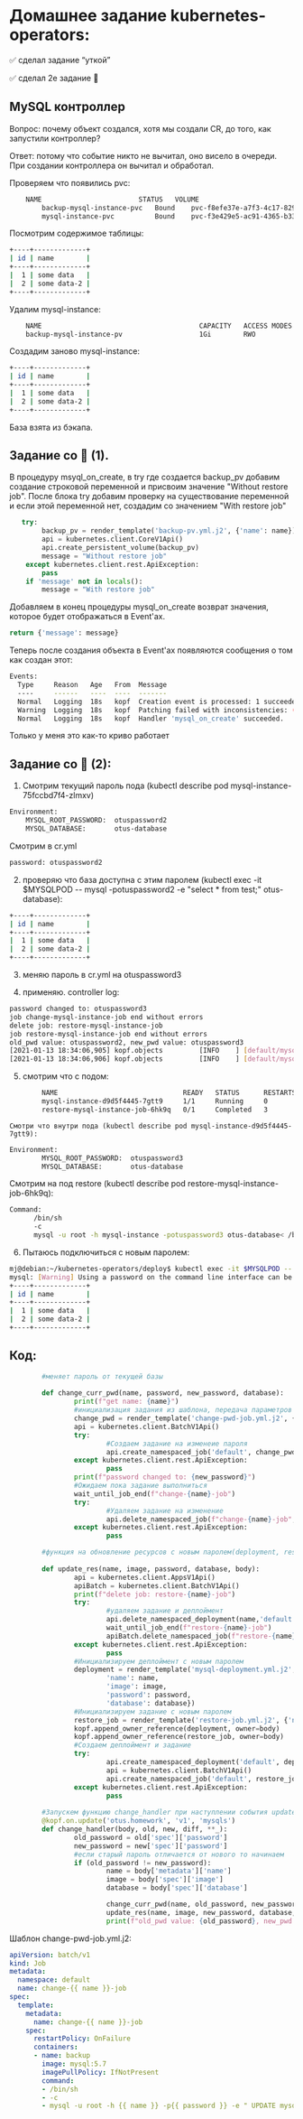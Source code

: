 # Домашнее задание kubernetes-operators:
:white_check_mark: сделал задание  “уткой”

:white_check_mark: сделал 2е задание 🌟

## MySQL контроллер
Вопрос: почему объект создался, хотя мы создали CR, до того, как запустили контроллер?

Ответ: потому что событие никто не вычитал, оно висело в очереди. При создании контроллера он вычитал и обработал.

Проверяем что появились pvc:
```bash
	NAME                        STATUS   VOLUME                                     CAPACITY   ACCESS MODES   STORAGECLASS   AGE
		backup-mysql-instance-pvc   Bound    pvc-f8efe37e-a7f3-4c17-8299-a57d9269af77   1Gi        RWO            standard       143m
		mysql-instance-pvc          Bound    pvc-f3e429e5-ac91-4365-b334-8f7bd49619bf   1Gi        RWO            standard       102m
```		
	
Посмотрим содержимое таблицы:
```bash
+----+-------------+
| id | name        |
+----+-------------+
|  1 | some data   |
|  2 | some data-2 |
+----+-------------+
```

Удалим mysql-instance:
```bash
	NAME                                       CAPACITY   ACCESS MODES   RECLAIM POLICY   STATUS      CLAIM                               STORAGECLASS   REASON   AGE
	backup-mysql-instance-pv                   1Gi        RWO            Retain           Available                                                               154m
```

Создадим заново mysql-instance:
```bash
+----+-------------+
| id | name        |
+----+-------------+
|  1 | some data   |
|  2 | some data-2 |
+----+-------------+
```

База взята из бэкапа.

## Задание со 🌟 (1).
В процедуру msyql_on_create, в try где создается backup_pv добавим создание строковой переменной
и присвоим значение "Without restore job". После блока try добавим проверку на существование переменной
и если этой переменной нет, создадим со значением "With restore job"
```python
   try:
        backup_pv = render_template('backup-pv.yml.j2', {'name': name})
        api = kubernetes.client.CoreV1Api()
        api.create_persistent_volume(backup_pv)
        message = "Without restore job"
    except kubernetes.client.rest.ApiException:
        pass
    if 'message' not in locals():
        message = "With restore job"
```
Добавляем в конец процедуры mysql_on_create возврат значения, которое будет отображаться в Event'ах.
```python
return {'message': message}
```
Теперь после создания объекта в Event'ax появляются сообщения о том как создан этот:
```bash
Events:
  Type     Reason   Age   From  Message
  ----     ------   ----  ----  -------
  Normal   Logging  18s   kopf  Creation event is processed: 1 succeeded; 0 failed.
  Warning  Logging  18s   kopf  Patching failed with inconsistencies: (('remove', ('status',), {'mysql_on_create': {'message': 'Without restore job'}}, None),)
  Normal   Logging  18s   kopf  Handler 'mysql_on_create' succeeded.
```
Только у меня это как-то криво работает

## Задание со 🌟 (2):

1. Смотрим текущий пароль пода (kubectl describe pod mysql-instance-75fccbd7f4-zlmxv)
```bash
Environment:
	MYSQL_ROOT_PASSWORD:  otuspassword2
	MYSQL_DATABASE:       otus-database
```
      
Смотрим в cr.yml
```bash
password: otuspassword2
```
		
2. проверяю что база доступна с этим паролем (kubectl exec -it $MYSQLPOD -- mysql -potuspassword2 -e "select * from test;" otus-database):
```bash
+----+-------------+
| id | name        |
+----+-------------+
|  1 | some data   |
|  2 | some data-2 |
+----+-------------+
```
3. меняю пароль в cr.yml на otuspassword3

4. применяю. controller log:
```bash
password changed to: otuspassword3
job change-mysql-instance-job end without errors
delete job: restore-mysql-instance-job
job restore-mysql-instance-job end without errors
old_pwd value: otuspassword2, new_pwd value: otuspassword3
[2021-01-13 18:34:06,905] kopf.objects         [INFO    ] [default/mysql-instance] Handler 'change_handler' succeeded.
[2021-01-13 18:34:06,906] kopf.objects         [INFO    ] [default/mysql-instance] Update event is processed: 1 succeeded; 0 failed.
```
5. смотрим что с подом:
```bash
		NAME                               READY   STATUS      RESTARTS   AGE
		mysql-instance-d9d5f4445-7gtt9     1/1     Running     0          55s
		restore-mysql-instance-job-6hk9q   0/1     Completed   3          55s
```
	Смотри что внутри пода (kubectl describe pod mysql-instance-d9d5f4445-7gtt9):
```bash	
Environment:
		MYSQL_ROOT_PASSWORD:  otuspassword3
		MYSQL_DATABASE:       otus-database
```				
  Смотрим на под restore (kubectl describe pod restore-mysql-instance-job-6hk9q):
```bash
Command:
      /bin/sh
      -c
      mysql -u root -h mysql-instance -potuspassword3 otus-database< /backup-mysql-instance-pv/mysql-instance-dump.sql
```			
6. Пытаюсь подключиться с новым паролем:
```bash
mj@debian:~/kubernetes-operators/deploy$ kubectl exec -it $MYSQLPOD -- mysql -potuspassword3 -e "select * from test;" otus-database
mysql: [Warning] Using a password on the command line interface can be insecure.
+----+-------------+
| id | name        |
+----+-------------+
|  1 | some data   |
|  2 | some data-2 |
+----+-------------+
```
## Код:
```python
		#меняет пароль от текущей базы
		
		def change_curr_pwd(name, password, new_password, database):
				print(f"get name: {name}")
				#инициализация задания из шаблона, передача параметров
				change_pwd = render_template('change-pwd-job.yml.j2', {'name': name,'password': password,'new_password': new_password,'database': database})
				api = kubernetes.client.BatchV1Api()
				try:
						#Создаем задание на изменеие пароля
						api.create_namespaced_job('default', change_pwd)
				except kubernetes.client.rest.ApiException:
						pass
				print(f"password changed to: {new_password}")
				#Ожидаем пока задание выполниться
				wait_until_job_end(f"change-{name}-job")
				try:
						#Удаляем задание на изменение
						api.delete_namespaced_job(f"change-{name}-job",'default',propagation_policy='Background')
				except kubernetes.client.rest.ApiException:
						pass

		#функция на обновление ресурсов с новым паролем(deployment, restore_job)
		
		def update_res(name, image, password, database, body):
				api = kubernetes.client.AppsV1Api()
				apiBatch = kubernetes.client.BatchV1Api()
				print(f"delete job: restore-{name}-job")
				try:
						#удаляем задание и деплоймент
						api.delete_namespaced_deployment(name,'default',propagation_policy='Background')
						wait_until_job_end(f"restore-{name}-job")
						apiBatch.delete_namespaced_job(f"restore-{name}-job",'default',propagation_policy='Background')
				except kubernetes.client.rest.ApiException:
						pass
				#Инициализируем деплоймент с новым паролем
				deployment = render_template('mysql-deployment.yml.j2', {
						'name': name,
						'image': image,
						'password': password,
						'database': database})
				#Инициализируем задание с новым паролем
				restore_job = render_template('restore-job.yml.j2', {'name': name,'image': image,'password': password,'database': database})
				kopf.append_owner_reference(deployment, owner=body)
				kopf.append_owner_reference(restore_job, owner=body)
				#Создаем деплоймент и задание
				try:
						api.create_namespaced_deployment('default', deployment)
						api = kubernetes.client.BatchV1Api()
						api.create_namespaced_job('default', restore_job)
				except kubernetes.client.rest.ApiException:
						pass
						
		#Запускем функцию change_handler при наступлении события update
		@kopf.on.update('otus.homework', 'v1', 'mysqls')
		def change_handler(body, old, new, diff, **_):
				old_password = old['spec']['password']
				new_password = new['spec']['password']
				#если старый пароль отличается от нового то начинаем
				if (old_password != new_password):
						name = body['metadata']['name']
						image = body['spec']['image']
						database = body['spec']['database']

						change_curr_pwd(name, old_password, new_password, database)
						update_res(name, image, new_password, database, body)
						print(f"old_pwd value: {old_password}, new_pwd value: {new_password}")
```
Шаблон change-pwd-job.yml.j2:
```yaml
apiVersion: batch/v1
kind: Job
metadata:
  namespace: default
  name: change-{{ name }}-job
spec:
  template:
    metadata:
      name: change-{{ name }}-job
    spec:
      restartPolicy: OnFailure
      containers:
      - name: backup
        image: mysql:5.7
        imagePullPolicy: IfNotPresent
        command:
        - /bin/sh
        - -c
        - mysql -u root -h {{ name }} -p{{ password }} -e " UPDATE mysql.user SET authentication_string=PASSWORD('{{new_password}}') WHERE user='root';FLUSH PRIVILEGES;"  {{ database }}
